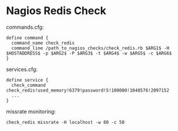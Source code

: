 # Nagios Redis Check

commands.cfg:

    define command {
      command_name check_redis
      command_line /path_to_nagios_checks/check_redis.rb $ARG1$ -H $HOSTADDRESS$ -p $ARG2$ -P $ARG3$ -t $ARG4$ -w $ARG5$ -c $ARG6$
    }

services.cfg:

    define service {
      check_command  check_redis!used_memory!6379!password!5!100000!1048576!2097152
      ...
    }


missrate monitoring:

    check_redis missrate -H localhost -w 80 -c 50
